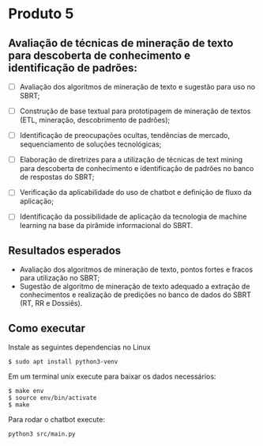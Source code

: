 # Produto 5

## Avaliação de técnicas de mineração de texto para descoberta de conhecimento e identificação de padrões:

- [ ] Avaliação dos algoritmos de mineração de texto e sugestão para uso no SBRT;
- [ ] Construção de base textual para prototipagem de mineração de textos (ETL, mineração, descobrimento de padrões);
- [ ] Identificação de preocupações ocultas, tendências de mercado, sequenciamento de soluções tecnológicas;
- [ ] Elaboração de diretrizes para a utilização de técnicas de text mining para descoberta de conhecimento e identificação de padrões no banco de respostas do SBRT;
- [ ] Verificação da aplicabilidade do uso de chatbot e definição de fluxo da aplicação;
- [ ] Identificação da possibilidade de aplicação da tecnologia de machine learning na base da pirâmide informacional do SBRT.


## Resultados esperados

- Avaliação dos algoritmos de mineração de texto, pontos fortes e fracos para utilização no SBRT;
- Sugestão de algoritmo de mineração de texto adequado a extração de conhecimentos e realização de predições no banco de dados do SBRT (RT, RR e Dossiês).

## Como executar

Instale as seguintes dependencias no Linux

```
$ sudo apt install python3-venv
```

Em um terminal unix execute para baixar os dados necessários:

```
$ make env
$ source env/bin/activate
$ make
```

Para rodar o chatbot execute:

```
python3 src/main.py
```